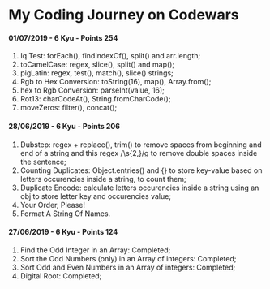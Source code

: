 # My Coding Journey on Codewars

#### 01/07/2019 - 6 Kyu - Points 254
1. Iq Test: forEach(), findIndexOf(), split() and arr.length;
2. toCamelCase: regex, slice(), split() and map();
3. pigLatin: regex, test(), match(), slice() strings;
4. Rgb to Hex Conversion: toString(16), map(), Array.from();
5. hex to Rgb Conversion: parseInt(value, 16);
6. Rot13: charCodeAt(), String.fromCharCode();
7. moveZeros: filter(), concat();

#### 28/06/2019 - 6 Kyu - Points 206
1. Dubstep: regex + replace(), trim() to remove spaces from beginning and end of a string and this regex /\s{2,}/g to remove double spaces inside the sentence;
2. Counting Duplicates: Object.entries() and {} to store key-value based on letters occurencies inside a string, to count them;
3. Duplicate Encode: calculate letters occurencies inside a string using an obj to store letter key and occurencies value;
4. Your Order, Please!
5. Format A String Of Names.

#### 27/06/2019 - 6 Kyu - Points 124
1. Find the Odd Integer in an Array: Completed;
2. Sort the Odd Numbers (only) in an Array of integers: Completed;
3. Sort Odd and Even Numbers in an Array of integers: Completed;
4. Digital Root: Completed;
